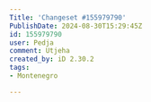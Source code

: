 ```yaml
---
Title: 'Changeset #155979790'
PublishDate: 2024-08-30T15:29:45Z
id: 155979790
user: Pedja
comment: Utjeha
created_by: iD 2.30.2
tags:
- Montenegro

---
```

